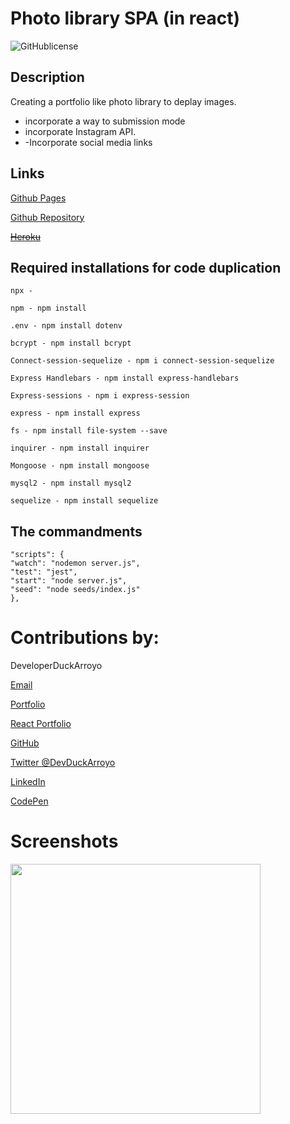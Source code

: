 # Photo library SPA (in react)
<link rel="icon" href="" />
<title>App name</title>

![GitHublicense](https://img.shields.io/npm/l/express?style=for-the-badge)

## Description

Creating a portfolio like photo library to deplay images. 
- incorporate a way to submission mode
- incorporate Instagram API.
- -Incorporate social media links

## Links

[Github Pages](https://duckarroyo.github.io/gallery)

[Github Repository](https://github.com/DuckArroyo/gallery)

~~[Heroku]()~~

## Required installations for code duplication
```
npx - 

npm - npm install

.env - npm install dotenv

bcrypt - npm install bcrypt

Connect-session-sequelize - npm i connect-session-sequelize

Express Handlebars - npm install express-handlebars

Express-sessions - npm i express-session

express - npm install express

fs - npm install file-system --save

inquirer - npm install inquirer

Mongoose - npm install mongoose

mysql2 - npm install mysql2

sequelize - npm install sequelize
```

## The commandments
```
"scripts": {
"watch": "nodemon server.js",
"test": "jest",
"start": "node server.js",
"seed": "node seeds/index.js"
},
```

# Contributions by:

DeveloperDuckArroyo

[Email](mailto:DeveloperDuckArroyo@gmail.com)

[Portfolio](https://duckarroyo.github.io/portfolio/)

[React Portfolio](https://peaceful-journey-85026.herokuapp.com/)

[GitHub](https://github.com/DuckArroyo)

[Twitter @DevDuckArroyo](https://twitter.com/DevDuckArroyo)

[LinkedIn](https://www.linkedin.com/in/duckarroyo)

[CodePen](https://codepen.io/DeveloperDuckArroyo)

# Screenshots

<img src="./.png" style="width: 400px">
